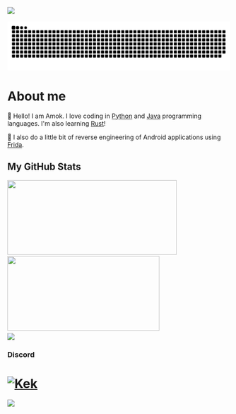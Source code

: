 <a href="https://github.com/AmokDev"><img src="https://user-images.githubusercontent.com/73097560/115834477-dbab4500-a447-11eb-908a-139a6edaec5c.gif"></a>

<div align="center">
  <a href="https://github.com/AmokDev"><img  src="https://raw.githubusercontent.com/platane/snk/output/github-contribution-grid-snake-dark.svg"
       alt="snake" /></a>
</div>

# About me
🥰 Hello! I am Amok. I love coding in [Python](https://www.python.org/) and [Java](https://java.com) programming languages. I'm also learning [Rust](https://rust-lang.org/)!

👀 I also do a little bit of reverse engineering of Android applications using [Frida](https://frida.re).

## My GitHub Stats

<div>
  <a href="https://github.com/AmokDev"><img height="169em" width="383em" src="https://github-readme-stats.vercel.app/api?username=amokdev&count_private=true&theme=github_dark&show_icons=true"/></a>
  <a href="https://github.com/AmokDev"><img height="169em" width="344em" src="https://github-readme-stats.vercel.app/api/top-langs/?username=AmokDev&langs_count=3&theme=github_dark"/></a>
</div>
<a href="https://github.com/AmokDev"><img align="center" src="https://profile-counter.glitch.me/amokdev/count.svg"/></p></a>

### Discord
# [![Kek](https://discord-readme-badge.vercel.app/api?id=219774026237607936)](https://github.com/AmokDev)

<img src="https://user-images.githubusercontent.com/73097560/115834477-dbab4500-a447-11eb-908a-139a6edaec5c.gif">
